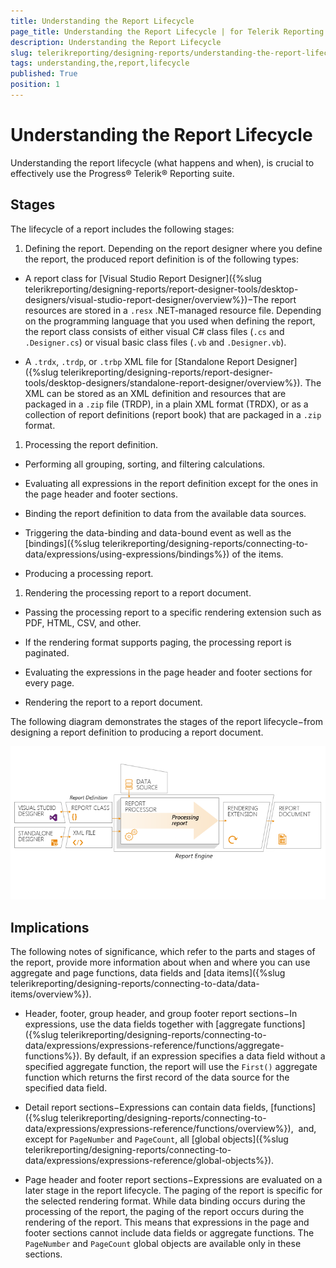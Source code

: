 ```yaml
---
title: Understanding the Report Lifecycle
page_title: Understanding the Report Lifecycle | for Telerik Reporting Documentation
description: Understanding the Report Lifecycle
slug: telerikreporting/designing-reports/understanding-the-report-lifecycle
tags: understanding,the,report,lifecycle
published: True
position: 1
---
```


# Understanding the Report Lifecycle



Understanding the report lifecycle (what happens and when),
        is crucial to effectively use the Progress® Telerik® Reporting suite.
      

## Stages

The lifecycle of a report includes the following stages:

1. Defining the report.
            Depending on the report designer where you define the report, the produced report definition is of the following types:
            

* A report class for [Visual Studio Report Designer]({%slug telerikreporting/designing-reports/report-designer-tools/desktop-designers/visual-studio-report-designer/overview%})−The report resources
                  are stored in a `.resx` .NET-managed resource file. Depending on the programming language that you used when
                  defining the report, the report class consists of either visual C# class files (`.cs` and `.Designer.cs`)
                  or visual basic class files (`.vb` and `.Designer.vb`).
                

* A `.trdx`, `.trdp`, or `.trbp` XML file for
                  [Standalone Report Designer]({%slug telerikreporting/designing-reports/report-designer-tools/desktop-designers/standalone-report-designer/overview%}). The XML can be stored as an XML definition and
                  resources that are packaged in a `.zip` file (TRDP), in a plain XML format (TRDX), or as a collection of report definitions
                  (report book) that are packaged in a `.zip` format.
                

1. Processing the report definition.
            

* Performing all grouping, sorting, and filtering calculations.
                

* Evaluating all expressions in the report definition except for the ones in the page header and footer sections.
                

* Binding the report definition to data from the available data sources.
                

* Triggering the data-binding and data-bound event as well as the [bindings]({%slug telerikreporting/designing-reports/connecting-to-data/expressions/using-expressions/bindings%}) of the items.
                

* Producing a processing report.
                

1. Rendering the processing report to a report document.
            

* Passing the processing report to a specific rendering extension such as PDF, HTML, CSV, and other.
                

* If the rendering format supports paging, the processing report is paginated.
                

* Evaluating the expressions in the page header and footer sections for every page.
                

* Rendering the report to a report document.
                

The following diagram demonstrates the stages of the report lifecycle−from designing a report definition to producing a report document.
          
  ![](images/reportlifecycle3.png)

## Implications

The following notes of significance, which refer to the parts and stages of the report, provide more information about when and where you can use aggregate and
          page functions, data fields and [data items]({%slug telerikreporting/designing-reports/connecting-to-data/data-items/overview%}).
        

* Header, footer, group header, and group footer report sections−In expressions, use the data fields
              together with [aggregate functions]({%slug telerikreporting/designing-reports/connecting-to-data/expressions/expressions-reference/functions/aggregate-functions%}).
              By default, if an expression specifies a data field without a specified aggregate function, the
              report will use the `First()` aggregate function
              which returns the first record of the data source for the specified data field.
            

* Detail report sections−Expressions can contain data fields, [functions]({%slug telerikreporting/designing-reports/connecting-to-data/expressions/expressions-reference/functions/overview%}), 
              and, except for `PageNumber` and `PageCount`, all
              [global objects]({%slug telerikreporting/designing-reports/connecting-to-data/expressions/expressions-reference/global-objects%}).
            

* Page header and footer report sections−Expressions are evaluated on a later stage in the report lifecycle.
              The paging of the report is specific for the selected rendering format. While data binding occurs during the processing of the report,
              the paging of the report occurs during the rendering of the report. This means that expressions in the page and footer sections cannot
              include data fields or aggregate functions. The `PageNumber` and `PageCount`              global objects are available only in these sections.
            
